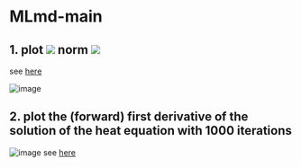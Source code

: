 # MLmd-main
## 1. plot <img src="https://latex.codecogs.com/gif.latex?L_2^2" /> norm <img src="https://latex.codecogs.com/gif.latex?I_x^2+I_y^2"/>
see [here](https://github.com/v1r4m/MLmd/blob/main/1.md)

![image](https://user-images.githubusercontent.com/26866063/148642774-8e3950b6-0eaf-4e07-853e-a6df786bf926.png)

## 2. plot the (forward) first derivative of the solution of the heat equation with 1000 iterations
![image](https://user-images.githubusercontent.com/26866063/148642818-9f4bd2ed-de66-4a11-b919-a1c08394db76.png)
see [here](https://github.com/v1r4m/MLmd/blob/main/ml%202.pdf)
